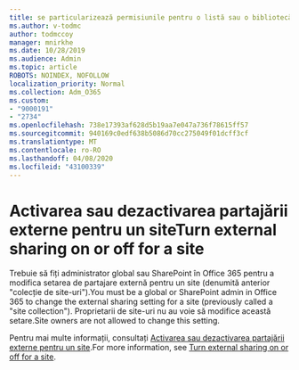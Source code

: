 ```yaml
---
title: se particularizează permisiunile pentru o listă sau o bibliotecă SharePoint
ms.author: v-todmc
author: todmccoy
manager: mnirkhe
ms.date: 10/28/2019
ms.audience: Admin
ms.topic: article
ROBOTS: NOINDEX, NOFOLLOW
localization_priority: Normal
ms.collection: Adm_O365
ms.custom:
- "9000191"
- "2734"
ms.openlocfilehash: 738e17393af628d5b19aa7e047a736f78615ff57
ms.sourcegitcommit: 940169c0edf638b5086d70cc275049f01dcff3cf
ms.translationtype: MT
ms.contentlocale: ro-RO
ms.lasthandoff: 04/08/2020
ms.locfileid: "43100339"
---
```

# <a name="turn-external-sharing-on-or-off-for-a-site"></a><span data-ttu-id="dcc6f-102">Activarea sau dezactivarea partajării externe pentru un site</span><span class="sxs-lookup"><span data-stu-id="dcc6f-102">Turn external sharing on or off for a site</span></span>

<span data-ttu-id="dcc6f-103">Trebuie să fiți administrator global sau SharePoint în Office 365 pentru a modifica setarea de partajare externă pentru un site (denumită anterior "colecție de site-uri").</span><span class="sxs-lookup"><span data-stu-id="dcc6f-103">You must be a global or SharePoint admin in Office 365 to change the external sharing setting for a site (previously called a "site collection").</span></span> <span data-ttu-id="dcc6f-104">Proprietarii de site-uri nu au voie să modifice această setare.</span><span class="sxs-lookup"><span data-stu-id="dcc6f-104">Site owners are not allowed to change this setting.</span></span> 

<span data-ttu-id="dcc6f-105">Pentru mai multe informații, consultați [Activarea sau dezactivarea partajării externe pentru un site](https://docs.microsoft.com/sharepoint/change-external-sharing-site).</span><span class="sxs-lookup"><span data-stu-id="dcc6f-105">For more information, see [Turn external sharing on or off for a site](https://docs.microsoft.com/sharepoint/change-external-sharing-site).</span></span>
